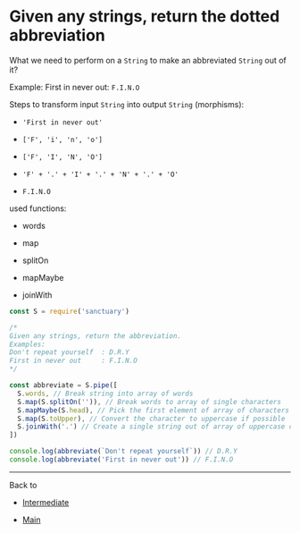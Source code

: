 # Given any strings, return the dotted abbreviation

What we need to perform on a `String` to make an abbreviated `String` out of it?

Example: First in never out: `F.I.N.O`

Steps to transform input `String` into output `String` (morphisms):

- `'First in never out'`

- `['F', 'i', 'n', 'o']`

- `['F', 'I', 'N', 'O']`

- `'F' + '.' + 'I' + '.' + 'N' + '.' + 'O'`

- `F.I.N.O`

used functions:

- words

- map

- splitOn

- mapMaybe

- joinWith

```js
const S = require('sanctuary')

/*
Given any strings, return the abbreviation.
Examples:
Don't repeat yourself  : D.R.Y
First in never out     : F.I.N.O
*/

const abbreviate = S.pipe([
  S.words, // Break string into array of words
  S.map(S.splitOn('')), // Break words to array of single characters
  S.mapMaybe(S.head), // Pick the first element of array of characters
  S.map(S.toUpper), // Convert the character to uppercase if possible
  S.joinWith('.') // Create a single string out of array of uppercase characters
])

console.log(abbreviate(`Don't repeat yourself`)) // D.R.Y
console.log(abbreviate('First in never out')) // F.I.N.O
```

----------

Back to

- [Intermediate](README.md)

- [Main](../README.md)